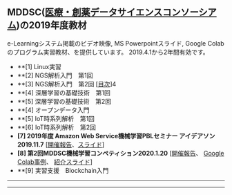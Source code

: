 ## MDDSC([医療・創薬データサイエンスコンソーシアム](http://md-dsc.com/))の2019年度教材
e-Learningシステム掲載のビデオ映像, MS Powerpointスライド, Google Colabのプログラム実習教材、を提供しています。
2019.4.1から2年間有効です。

- **[1] Linux実習
- **[2] NGS解析入門　第1回 
- **[3] NGS解析入門　第2回  [[目次](#NGS3)]4
- **[4] 深層学習の基礎技術　第1回
- **[5] 深層学習の基礎技術　第2回
- **[4] オープンデータ入門
- **[5] IoT時系列解析　第1回
- **[6] IoT時系列解析　第2回
- **[7] 2019年度 Amazon Web Service機械学習PBLセミナー アイデアソン　2019.11.7** [[開催報告]()、[スライド](EK_AWSPBL181107.pdf)]
- **[8] 第2回MDDSC機械学習コンペティション2020.1.20** [[開催報告](http://md-dsc.com/events/20200120event.php)、 [Google Colab事例](MDDSC_A1803.ipynb)、 [紹介スライド](MDDSC_MLコンペ紹介181228.pdf)]
- **[9] 実習支援　Blockchain入門

---



----
